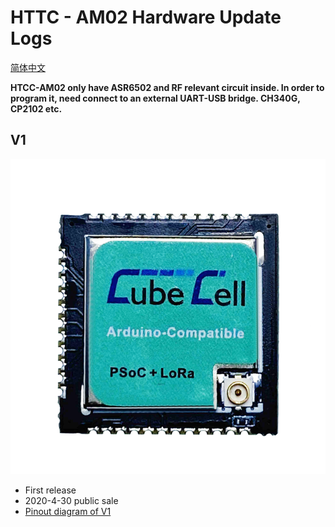 # HTTC - AM02 Hardware Update Logs
[简体中文]()

**HTCC-AM02 only have ASR6502 and RF relevant circuit inside. In order to program it, need connect to an external UART-USB bridge. CH340G, CP2102 etc.**

## V1

![](img/hardware_update_log/01.png)

- First release
- 2020-4-30 public sale
- [Pinout diagram of V1](http://resource.heltec.cn/download/CubeCell/HTCC-AM02_Module/HTCC-AM02_PinoutDiagram.pdf)

